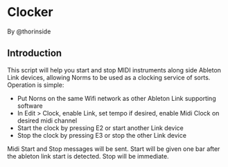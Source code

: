 # Clocker

By @thorinside

 
## Introduction

This script will help you start and stop MIDI instruments along side Ableton Link devices,
allowing Norms to be used as a clocking service of sorts. Operation is simple:

- Put Norns on the same Wifi network as other Ableton Link supporting software
- In Edit > Clock, enable Link, set tempo if desired, enable Midi Clock on desired midi channel
- Start the clock by pressing E2 or start another Link device
- Stop the clock by pressing E3 or stop the other Link device

Midi Start and Stop messages will be sent. Start will be given one bar after the ableton link
start is detected. Stop will be immediate.